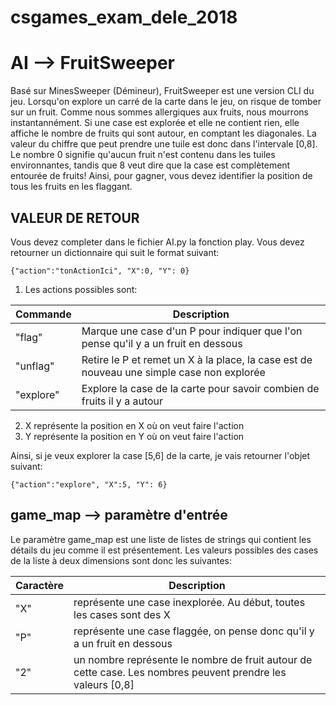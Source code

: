 # csgames_exam_dele_2018

# AI --> FruitSweeper

Basé sur MinesSweeper (Démineur), FruitSweeper est une version CLI du jeu. Lorsqu'on explore un carré
de la carte dans le jeu, on risque de tomber sur un fruit. Comme nous sommes allergiques
aux fruits, nous mourrons instantannément. Si une case est explorée et elle ne contient rien, elle
affiche le nombre de fruits qui sont autour, en comptant les diagonales. La valeur du chiffre que
peut prendre une tuile est donc dans l'intervale [0,8]. Le nombre 0 signifie qu'aucun fruit n'est
contenu dans les tuiles environnantes, tandis que 8 veut dire que la case est complètement entourée
de fruits! Ainsi, pour gagner, vous devez identifier la position de tous les fruits en les flaggant.

##  VALEUR DE RETOUR

Vous devez completer dans le fichier AI.py la fonction play. Vous devez retourner un dictionnaire
qui suit le format suivant:

	{"action":"tonActionIci", "X":0, "Y": 0}

1. Les actions possibles sont:

| Commande     | Description                                                                               |
| ------------ | ----------------------------------------------------------------------------------------- |
| "flag"       | Marque une case d'un P pour indiquer que l'on pense qu'il y a un fruit en dessous         |
| "unflag"     | Retire le P et remet un X à la place, la case est de nouveau une simple case non explorée |
| "explore"    | Explore la case de la carte pour savoir combien de fruits il y a autour                   |
	

2. X représente la position en X où on veut faire l'action
3. Y représente la position en Y où on veut faire l'action

Ainsi, si je veux explorer la case [5,6] de la carte, je vais retourner l'objet suivant:

	{"action":"explore", "X":5, "Y": 6}

## game_map --> paramètre d'entrée

Le paramètre game_map est une liste de listes de strings qui contient les détails du jeu
comme il est présentement. Les valeurs possibles des cases de la liste à deux dimensions
sont donc les suivantes:

| Caractère | Description                                                                                                 |
| --------- | ----------------------------------------------------------------------------------------------------------- |
| "X"       | représente une case inexplorée. Au début, toutes les cases sont des X                                       |
| "P"       | représente une case flaggée, on pense donc qu'il y a un fruit en dessous                                    |
| "2"       | un nombre représente le nombre de fruit autour de cette case. Les nombres peuvent prendre les valeurs [0,8] |
		
